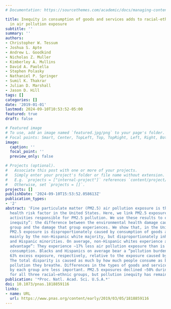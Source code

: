 ```yaml
---
# Documentation: https://sourcethemes.com/academic/docs/managing-content/

title: Inequity in consumption of goods and services adds to racial-ethnic disparities
  in air pollution exposure
subtitle: ''
summary: ''
authors:
- Christopher W. Tessum
- Joshua S. Apte
- Andrew L. Goodkind
- Nicholas Z. Muller
- Kimberley A. Mullins
- David A. Paolella
- Stephen Polasky
- Nathaniel P. Springer
- Sumil K. Thakrar
- Julian D. Marshall
- Jason D. Hill
tags: []
categories: []
date: '2019-01-01'
lastmod: 2024-09-10T10:53:52-05:00
featured: true
draft: false

# Featured image
# To use, add an image named `featured.jpg/png` to your page's folder.
# Focal points: Smart, Center, TopLeft, Top, TopRight, Left, Right, BottomLeft, Bottom, BottomRight.
image:
  caption: ''
  focal_point: ''
  preview_only: false

# Projects (optional).
#   Associate this post with one or more of your projects.
#   Simply enter your project's folder or file name without extension.
#   E.g. `projects = ["internal-project"]` references `content/project/deep-learning/index.md`.
#   Otherwise, set `projects = []`.
projects: []
publishDate: '2024-09-10T15:53:52.058613Z'
publication_types:
- '2'
abstract: 'Fine particulate matter (PM2.5) air pollution exposure is the largest environmental
  health risk factor in the United States. Here, we link PM2.5 exposure to the human
  activities responsible for PM2.5 pollution. We use these results to explore “pollution
  inequity”: the difference between the environmental health damage caused by a racial–ethnic
  group and the damage that group experiences. We show that, in the United States,
  PM2.5 exposure is disproportionately caused by consumption of goods and services
  mainly by the non-Hispanic white majority, but disproportionately inhaled by black
  and Hispanic minorities. On average, non-Hispanic whites experience a “pollution
  advantage”: They experience ∼17% less air pollution exposure than is caused by their
  consumption. Blacks and Hispanics on average bear a “pollution burden” of 56% and
  63% excess exposure, respectively, relative to the exposure caused by their consumption.
  The total disparity is caused as much by how much people consume as by how much
  pollution they breathe. Differences in the types of goods and services consumed
  by each group are less important. PM2.5 exposures declined ∼50% during 2002–2015
  for all three racial–ethnic groups, but pollution inequity has remained high.'
publication: '*Proc. Natl. Acad. Sci. U.S.A.*'
doi: 10.1073/pnas.1818859116
links:
- name: URL
  url: https://www.pnas.org/content/early/2019/03/05/1818859116
---
```

